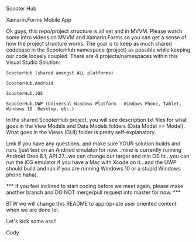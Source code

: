 Scooter Hub

Xamarin.Forms Mobile App

Ok guys, this repo/project structure is all set and in MVVM. Please watch some intro videos on MVVM and Xamarin.Forms so you can get a sense of how the project structure works. The goal is to keep as much shared codebase in the ScooterHub namespace (project) as possible while keeping our code loosely coupled. There are 4 projects/namespaces within this Visual Studio Solution:


	ScooterHub (shared amongst ALL platforms)

	ScooterHub.Android

	ScooterHub.iOS

	ScooterHub.UWP (Universal Windows Platform - Windows Phone, Tablet, Windows 10 	Desktop, etc.)


In the shared ScooterHub project, you will see description txt files for what goes in the View Models and Data Models folders (Data Model == Model). What goes in the Views (GUI) folder is pretty self-explanatory.

Lmk if you have any questions, and make sure YOUR solution builds and runs (just test on an Andriod emulator for now...mine is currently running Android Oreo 8.1, API 27...we can change our target and min OS ltr...you can run the iOS emulator if you have a Mac with Xcode on it...and the UWP should build and run if you are running Windows 10 or a stupid Windows phone haha).

*** If you feel inclined to start coding before we meet again, please make another branch and DO NOT merge/pull request into master for now. ***

BTW we will change this README to appropriate user oriented content when we are done lol.

Let's kick some ass!!

Cody


